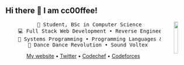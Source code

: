 ## Hi there 👋 I am cc00ffee!

<div align="center">
<img src="https://avatars.githubusercontent.com/u/24800958?v=4" width="15%" align="right" />
<pre>
    💼 Student, BSc in Computer Science
    💻 Full Stack Web Development • Reverse Engineering • Game Development
    📖 Systems Programming • Programming Languages & Translators
    🎵 Dance Dance Revolution • Sound Voltex 
</pre>

[My website](https://hotlatte.me) •
[Twitter](https://twitter.com/_cc00ffee) •
[Codechef](https://www.codechef.com/users/cc0ffee) •
[Codeforces](https://codeforces.com/profile/cc00ffee)
  
</div>
